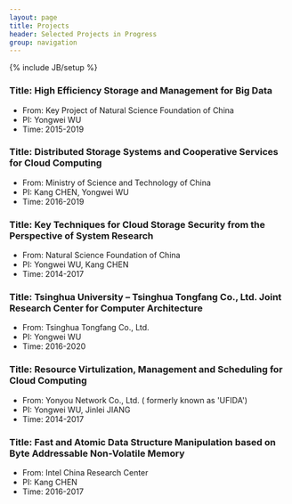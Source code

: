 ```yaml
---
layout: page
title: Projects
header: Selected Projects in Progress
group: navigation
---
```

{% include JB/setup %}

### Title: High Efficiency Storage and Management for Big Data
* From: Key Project of Natural Science Foundation of China
* PI: Yongwei WU
* Time: 2015-2019

### Title: Distributed Storage Systems and Cooperative Services for Cloud Computing
* From: Ministry of Science and Technology of China
* PI: Kang CHEN, Yongwei WU
* Time: 2016-2019

### Title: Key Techniques for Cloud Storage Security from the Perspective of System Research
* From: Natural Science Foundation of China
* PI: Yongwei WU, Kang CHEN
* Time: 2014-2017

### Title: Tsinghua University – Tsinghua Tongfang Co., Ltd. Joint Research Center for Computer Architecture
* From: Tsinghua Tongfang Co., Ltd.
* PI: Yongwei WU
* Time: 2016-2020

### Title: Resource Virtulization, Management and Scheduling for Cloud Computing
* From: Yonyou Network Co., Ltd. ( formerly known as 'UFIDA')
* PI: Yongwei WU, Jinlei JIANG
* Time: 2014-2017

### Title: Fast and Atomic Data Structure Manipulation based on Byte Addressable Non-Volatile Memory
* From: Intel China Research Center
* PI: Kang CHEN
* Time: 2016-2017
